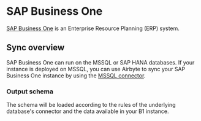 # SAP Business One

[SAP Business One](https://www.sap.com/products/business-one.html) is an Enterprise Resource Planning (ERP) system.

## Sync overview

SAP Business One can run on the MSSQL or SAP HANA databases. If your instance is deployed on MSSQL, you can use Airbyte to sync your SAP Business One instance by using the [MSSQL connector](mssql.md).

### Output schema
The schema will be loaded according to the rules of the underlying database's connector and the data available in your B1 instance.  
